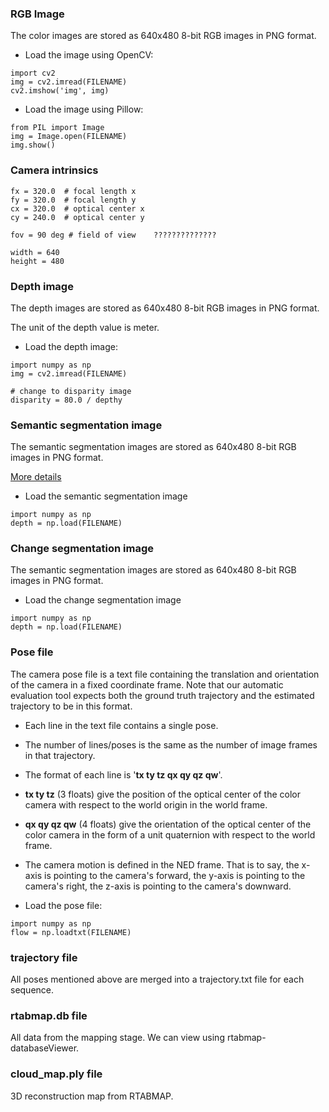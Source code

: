 ### RGB Image

The color images are stored as 640x480 8-bit RGB images in PNG format.

* Load the image using OpenCV: 
```
import cv2
img = cv2.imread(FILENAME)
cv2.imshow('img', img)
```

* Load the image using Pillow:
```
from PIL import Image
img = Image.open(FILENAME)
img.show()
```

### Camera intrinsics 
```
fx = 320.0  # focal length x
fy = 320.0  # focal length y
cx = 320.0  # optical center x
cy = 240.0  # optical center y

fov = 90 deg # field of view    ??????????????

width = 640
height = 480
```

### Depth image

The depth images are stored as 640x480 8-bit RGB images in PNG format. 

The unit of the depth value is meter. 

* Load the depth image:
```
import numpy as np
img = cv2.imread(FILENAME)

# change to disparity image
disparity = 80.0 / depthy
```

### Semantic segmentation image

The semantic segmentation images are stored as 640x480 8-bit RGB images in PNG format.

[More details](https://github.com/microsoft/AirSim/blob/master/docs/image_apis.md#segmentation)

* Load the semantic segmentation image
```
import numpy as np
depth = np.load(FILENAME)
```

### Change segmentation image

The semantic segmentation images are stored as 640x480 8-bit RGB images in PNG format.


* Load the change segmentation image
```
import numpy as np
depth = np.load(FILENAME)
```

### Pose file

The camera pose file is a text file containing the translation and orientation of the camera in a fixed coordinate frame. Note that our automatic evaluation tool expects both the ground truth trajectory and the estimated trajectory to be in this format. 

* Each line in the text file contains a single pose.

* The number of lines/poses is the same as the number of image frames in that trajectory. 

* The format of each line is '**tx ty tz qx qy qz qw**'. 

* **tx ty tz** (3 floats) give the position of the optical center of the color camera with respect to the world origin in the world frame.

* **qx qy qz qw** (4 floats) give the orientation of the optical center of the color camera in the form of a unit quaternion with respect to the world frame. 

* The camera motion is defined in the NED frame. That is to say, the x-axis is pointing to the camera's forward, the y-axis is pointing to the camera's right, the z-axis is pointing to the camera's downward. 

* Load the pose file:
```
import numpy as np
flow = np.loadtxt(FILENAME)
```

### trajectory file

All poses mentioned above are merged into a trajectory.txt file for each sequence.

### rtabmap.db file

All data from the mapping stage. We can view using rtabmap-databaseViewer.

### cloud_map.ply file

3D reconstruction map from RTABMAP.
